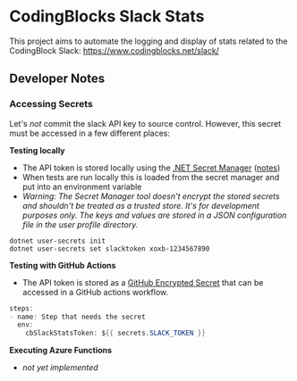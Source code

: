 # CodingBlocks Slack Stats

This project aims to automate the logging and display of stats related to the CodingBlock Slack: https://www.codingblocks.net/slack/

## Developer Notes

### Accessing Secrets
Let's _not_ commit the slack API key to source control. However, this secret must be accessed in a few different places:

**Testing locally**
* The API token is stored locally using the [.NET Secret Manager](https://docs.microsoft.com/en-us/aspnet/core/security/app-secrets?view=aspnetcore-6.0&tabs=windows#secret-manager) ([notes](https://swharden.com/blog/2021-10-09-console-secrets/))
* When tests are run locally this is loaded from the secret manager and put into an environment variable
* _Warning: The Secret Manager tool doesn't encrypt the stored secrets and shouldn't be treated as a trusted store. It's for development purposes only. The keys and values are stored in a JSON configuration file in the user profile directory._

```
dotnet user-secrets init
dotnet user-secrets set slacktoken xoxb-1234567890
```

**Testing with GitHub Actions**
  * The API token is stored as a [GitHub Encrypted Secret](https://docs.github.com/en/actions/security-guides/encrypted-secrets) that can be accessed in a GitHub actions workflow.

  ```cs
  steps:
  - name: Step that needs the secret
    env:
      cbSlackStatsToken: ${{ secrets.SLACK_TOKEN }}
  ```

**Executing Azure Functions**
  * _not yet implemented_
